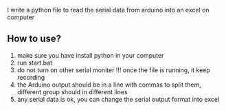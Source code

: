 I write a python file to read the serial data from arduino into an excel on computer
## How to use?
1. make sure you have install python in your computer
2. run start.bat
3. do not turn on other serial moniter !!! once the file is running, it keep recording
4. the Arduino output should be in a line with commas to split them, different group should in different lines
5. any serial data is ok, you can change the serial output format into excel
